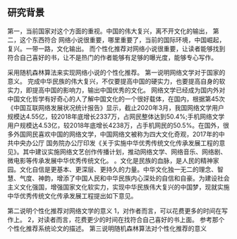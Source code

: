 ## 研究背景
第一，当前国家对这个方面的重视。中国的伟大复兴，离不开文化的输出，
第二，这个东西符合
网络小说很重要，哪里重要了，当前的国际环境，中国崛起，复兴。一带一路，文化输出。
而个性化推荐对网络小说很重要，让读者能够找到符合自己喜好的书，让不是热门的作者能够有足够的曝光度，能够专心写作。

采用随机森林算法来实现网络小说的个性化推荐。
第一说明网络文学对于国家的意义。
完成中华民族的伟大复兴，不仅要提高中国的硬实力，也要提高自身的软实力，即提高中国的影响力，输出中国优秀的文化。
网络文学已经成为国内外对中国文化哲学有好奇心的人了解中国文化的一个很好载体，在国内，根据第45次《中国互联网络发展状况统计报告》显示，截止2020年3月，我国网络文学用户规模达4.55亿，较2018年底增长2337万，占网民整体达到50.4%;手机网络文学用户规模达4.53亿，较2018年底增长4238万，占手机网民的50.5%。在国外，很多外国网民喜欢中国的网络文学，中国网络文被称为四大文化奇观，2017年的中共中央办公厅 国务院办公厅印发《关于实施中华优秀传统文化传承发展工程的意见》。其中建议实施网络文艺创作传播计划，推动网络文学、网络音乐、网络剧、微电影等传承发展中华优秀传统文化。
。文化是民族的血脉，是人民的精神家园。文化自信是更基本、更深层、更持久的力量。中华文化独一无二的理念、智慧、气度、神韵，增添了中国人民和中华民族内心深处的自信和自豪。为建设社会主义文化强国，增强国家文化软实力，实现中华民族伟大复兴的中国梦，现就实施中华优秀传统文化传承发展工程提出如下意见。

第二说明个性化推荐对网络文学的意义
1，对作者而言，可以花费更多的时间在写作上。
2，对读者而言，花费更少的时间在找符合自己喜好的书上面。
参考那个个性化推荐系统论文的描述。
第三说明随机森林算法对个性化推荐的意义